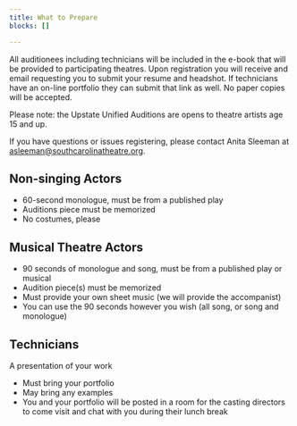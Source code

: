 ```yaml
---
title: What to Prepare
blocks: []

---
```

All auditionees including technicians will be included in the e-book that will be provided to participating theatres. Upon registration you will receive and email requesting you to submit your resume and headshot. If technicians have an on-line portfolio they can submit that link as well. No paper copies will be accepted.

Please note: the Upstate Unified Auditions are opens to theatre artists age 15 and up.

If you have questions or issues registering, please contact Anita Sleeman at [asleeman@southcarolinatheatre.org](mailto:asleeman@southcarolinatheatre.org).

## Non-singing Actors

* 60-second monologue, must be from a published play
* Auditions piece must be memorized
* No costumes, please

## Musical Theatre Actors

* 90 seconds of monologue and song, must be from a published play or musical
* Audition piece(s) must be memorized
* Must provide your own sheet music (we will provide the accompanist)
* You can use the 90 seconds however you wish (all song, or song and monologue)

## Technicians

A presentation of your work

* Must bring your portfolio
* May bring any examples
* You and your portfolio will be posted in a room for the casting directors to come visit and chat with you during their lunch break